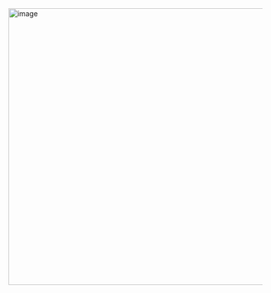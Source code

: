 
<img width="567" height="550" alt="image" src="https://github.com/user-attachments/assets/a33778e6-3cb8-4036-9240-51810c4c2a68" />
